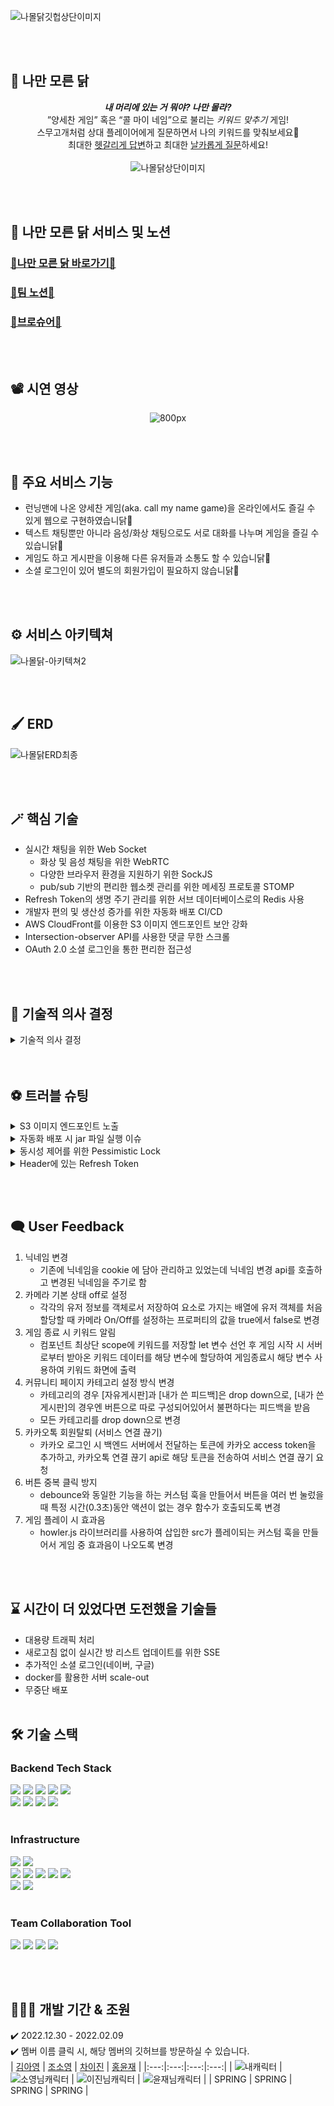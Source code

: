 ![나몰닭깃헙상단이미지](https://user-images.githubusercontent.com/117756400/216939133-6d703bcf-80ce-4939-ada5-a583af07185e.jpg)

<br /> <br />

## 🐔 나만 모른 닭
<div align=center>

***내 머리에 있는 거 뭐야? 나만 몰라?***  
”양세찬 게임” 혹은 “콜 마이 네임”으로 불리는 *키워드 맞추기* 게임!  
스무고개처럼 상대 플레이어에게 질문하면서 나의 키워드를 맞춰보세요🐤  
최대한 <u>헷갈리게 답변</u>하고 최대한 <u>날카롭게 질문</u>하세요!  
<br />
![나몰닭상단이미지](https://user-images.githubusercontent.com/117756400/216971099-fff770a8-8462-4ad0-91f1-64463703bf5f.png)  
</div>

<br /> <br />

## 🔗 나만 모른 닭 서비스 및 노션
### [🐔나만 모른 닭 바로가기🐔](https://namoldak.com)
### [🐔팀 노션🐔](https://www.notion.so/ad96dfad0856455c922e9d0f756a7f60)
### [🐔브로슈어🐔](https://colossal-chokeberry-fec.notion.site/39515b59c604426494e905a62410ce3b)

<br /> <br />

## 📽 시연 영상
<div align=center>

![800px](https://user-images.githubusercontent.com/111271565/217049760-c3694076-b5be-41c5-9951-f148aee3bb92.gif)

</div>

<br /> <br />

## 📢 주요 서비스 기능
<ul>
<li> 런닝맨에 나온 양세찬 게임(aka. call my name game)을 온라인에서도 즐길 수 있게 웹으로 구현하였습니닭🐔 </li>
<li> 텍스트 채팅뿐만 아니라 음성/화상 채팅으로도 서로 대화를 나누며 게임을 즐길 수 있습니닭🐔 </li>
<li> 게임도 하고 게시판을 이용해 다른 유저들과 소통도 할 수 있습니닭🐔 </li>
<li> 소셜 로그인이 있어 별도의 회원가입이 필요하지 않습니닭🐔 </li>
</ul>

<br /> <br />

## ⚙️ 서비스 아키텍쳐
![나몰닭-아키텍쳐2](https://user-images.githubusercontent.com/117756400/216894689-8921deef-c813-42ca-a8f2-6e58f34fd4b8.jpg)

<br /> <br />

## 🖌 ERD
![나몰닭ERD최종](https://user-images.githubusercontent.com/117756400/217140050-a08e38e5-9714-474f-b3ca-c62f65d1fb06.png)

<br /> <br />

## 🪄 핵심 기술
- 실시간 채팅을 위한 Web Socket
  - 화상 및 음성 채팅을 위한 WebRTC
  - 다양한 브라우저 환경을 지원하기 위한 SockJS
  - pub/sub 기반의 편리한 웹소켓 관리를 위한 메세징 프로토콜 STOMP
- Refresh Token의 생명 주기 관리를 위한 서브 데이터베이스로의 Redis 사용
- 개발자 편의 및 생산성 증가를 위한 자동화 배포 CI/CD
- AWS CloudFront를 이용한 S3 이미지 엔드포인트 보안 강화
- Intersection-observer API를 사용한 댓글 무한 스크롤
- OAuth 2.0 소셜 로그인을 통한 편리한 접근성

<br /> <br />

## 📝 기술적 의사 결정
<details>
<summary>기술적 의사 결정</summary>
<div markdown="1">

| 기술 | 도입 이유 | 후보군 | 의견 조율 및 기술 결정 |  
|:---:|---|---|---|
| Web Socket | 실시간 통신을 위해 도입 | Polling / Long Polling / Web Socket | - 실시간성이 중요한 서비스이므로 한쪽에서 송신을 하면 반대쪽에서는 수신만 할 수 있는 Polling 및 Long Polling은 Web Socket에 비해 실시간성이 떨어짐.<br />- Web Socket을 사용하면 서버와 브라우저 사이에 양방향 소통이 가능함(= 전 이중 통신, 양방향 통신 (Full-Duplex)). 즉, 클라이언트가 먼저 요청하지 않아도 서버가 먼저 데이터를 보낼 수 있고 상대방의 송신 상태와 상관없이 메세지를 보낼 수 있음. 때문에 30초의 제한 시간 내에 많은 질문이 오가는 실시간 채팅이 중요한 우리 서비스에 Web Socket이 더 적절하다고 판단 |
| WebRTC (Mesh) | 실시간 화상 및 음성 채팅 | Mesh / SFU / MCU | - 실시간성이 가장 낮고 중앙 서버에서 데이터 혼합 및 가공에 많은 비용이 요구되는 MCU는 제외하고 Mesh와 SFU 방식을 놓고 고민<br />- 서비스 특성 상, 한 게임룸의 최대 인원이 4명인 점을 고려했을 때 peer간의 직접 연결이 클라이언트에 부하를 심하게 주지 않을 것이라고 판단했고, 서버를 거치는 일 없이 바로 peer끼리 정보를 주고 받는 것이 실시간성이 중요한 게임 서비스에 적합하다고 판단 |
| Redis | Refresh Token을 저장하기 위한 DB 선정 | Redis / MySQL | - 일정 시간 이후 만료되어야 하는 Refresh Token이므로 기본적으로 데이터의 유효기간(time to live)을 지정할 수 있는 Redis에 저장하는 게 적합하다고 판단<br />- 토큰 생명 주기 관리에 용이한 Redis를 Refresh Token 전용 서브 DB로 선정 |
| Github Action & AWS CodeDeploy | 지속적 통합과 지속적 배포를 통한 업무 효율 상승을 위해 도입 | Jenkins /<br />Github Action / Travis CI | - 현재 프로젝트 관리를 깃허브를 통하여 진행하고 있고, 소규모 프로젝트이고 추가적인 설치 과정 없이 Github에서 제공하는 환경에서 CI 작업이 가능하기 때문에 Github Action을 사용하는 것이 용이할 거라 생각함<br />- 프로젝트 규모를 생각했을 때 초기 설정이 적고 편의성이 높아 리소스를 줄이는 방향으로 진행. 따라서 Github Action과 AWS에서 제공하는 Code Deploy를 이용하여 자동화 배포를 하기로 결정 |
| Refresh Token | 유저 정보 보안 | 클라이언트에 저장(local storage vs cookie) / 서버에 저장 | - 리프레시 토큰이 클라이언트에 노출된다면 리프레시 토큰의 장점인 보안적인 이점이 없다고 판단하였고, 액세스 토큰 만으로도 서버에 리프레시 발급 요청이 가능한 로직이기 때문에 서버에만 저장하는 방향으로 의견 조율<br />- 리프레시 토큰을 서버(Redis)에 저장하고, 액세스 토큰 만료 10분 전에 재발급 요청을 보내는 api를 액세스 토큰을 담아 요청하는 방식으로 구현 |
| STOMP & SockJS | 텍스트 채팅 및 다양한 브라우저에서의 일관성 | Only WebSocket / SockJS + STOMP | - 여러 브라우저에서 동일한 기능을 안정적으로 제공할 수 있어야 하기에 SockJS를 사용하고, 여러 방을 생성하여 그 방마다의 채팅을 관리해야 하기 때문에 Topic을 구독함으로 별도의 세션 관리가 필요없는 STOMP를 사용해 채팅을 구현하는 것으로 의견 조율<br />- WebSocket Configuration에서 Endpoint에 SockJS를 사용할 수 있게 설정하고, 메시지 브로커를 통해 pub/sub 엔드포인트를 설정하여 url로 간단히 공급과 구독을 적용할 수 있게 구현함. 또한 대상 Topic(게임 방)을 구독한 사람들을 대상으로 게임 진행에 관련한 메세지를 공급하는 방식으로 구현 |
<div>
</details>
<br /> <br />

## ⚽ 트러블 슈팅
<details>
<summary>S3 이미지 엔드포인트 노출</summary>
<div markdown="1">

- **문제 상황**
  - S3에 업로드 된 이미지를 다운로드 했을 때 S3 엔드포인트 주소가 그대로 노출되는 이슈  

- **이유**  
  - AWS S3는 엔드포인트를 가릴 수 있는 기능이 없고 SSL 인증을 받을 수 없기 때문에 보안에 취약하여 공격의 대상이 될 수 있어 이를 인지하여 보완할 필요가 있었음  

- **해결 방법**  
  1. CloudFront를 이용하여 S3 엔드포인트를 배포 도메인으로 대체  
  2. 배포된 클라이언트 환경이 https 통신을 하고 있기 때문에 CloudFront에서 SSL 인증서 등록  
  3. Route53을 이용하여 CloudFront 주소를 실제 서비스 주소와 연관성이 있게 라우팅  
  <br />
</div>
</details>
<details>
<summary>자동화 배포 시 jar 파일 실행 이슈</summary>
<div markdown="1">

- **문제 상황**  
  - EC2 인스턴스에 배포 파일이 들어가나 실행되지 않음, 우분투 서버에 들어간 배포 파일을 수동 실행시켜도 실행되지 않음

- **이유**  
  - EC2 로그와 Github Actions, Code Deploy내역, S3에 정상적인 저장을 모두 정상 작동 확인했으나 쉘 스크립트 로그에서 실행된 프로세스 ID가 안 찍히는 것을 확인하여 실행에 문제가 있는 것을 인식.  확인을 위해 자동 배포된 파일을 수동으로 실행해보니 실행되지 않았음. local에서 build한 파일을 서버에 올려 돌렸을 땐 정상 작동 하는 것으로 보아 배포 과정에서 파일 처리에서 문제가 생겼을 거라 추측
  - 배포 로직을 하나하나 확인해 보니 Github secret에 들어간 properties 파일이 빌드 전 들어갔어야 하는데 순서가 빌드 후 적용으로 밀려 있어서 배포할 파일에 properties가 적용되지 않았다. 당연히 properties에 들어가 있는 키들이 적용이 안 되어 우분투에 있는 배포 파일을 수동 실행시켜도 오류가 떴음

- **해결 방법**  
  - steps 순서를 빌드 전 github secret에 있는 properties가 먼저 적용되게 변경  
  <br />
</div>
</details>
<details>
<summary>동시성 제어를 위한 Pessimistic Lock</summary>
<div markdown="1">

- **문제 상황**  
  - 최대 인원이 4명인 게임 방에서 한 자리가 남았을 때 동시적으로 입장하기를 하면 최대 인원을 넘어서 입장하는 이슈 발생

- **이유**  
  - 여러 개의 트랜잭션이 동시적으로 DB에 접근 후, 업데이트 되기 전 데이터를 불러와서 실행됐기 때문

- **해결 방법**  
  - 해당 이슈를 위해서 select for update 구문을 이용하여 특정 데이터 ROW에 대해 Pessimistic Lock을 걸어 해결
  - Optimistic Lock도 고려했지만 Optimistic Lock은 충돌이 발생할 때마다 오버헤드가 발생하기 때문에 충돌이 많을 것으로 예상되는 이번 이슈에는 적합하지 않다고 판단  
  <br />
</div>
</details>
<details>
<summary>Header에 있는 Refresh Token</summary>
<div markdown="1">

- **문제 상황**  
  - 리프레시 토큰과 액세스 토큰 모두 클라이언트 쿠키에 노출됨

- **이유**  
  - 헤더에 리프레시 토큰이 담겨 있었음

- **해결 방법**  
  - 액세스 토큰만 클라이언트 쿠키에 저장 및 노출하는 방식으로 변경. 액세스 토큰은 클라이언트 쿠키에 저장하고 유효시간을 30분으로 설정
  - 리프레시 토큰은 Redis 서버에 저장하고 유효시간을 1주일로 설정하여 보안을 강화  
  <br />
</div>
</details>

<br /> <br />

## 🗨️ User Feedback
1. 닉네임 변경
    - 기존에 닉네임을 cookie 에 담아 관리하고 있었는데 닉네임 변경 api를 호출하고 변경된 닉네임을 주기로 함  
2. 카메라 기본 상태 off로 설정
    - 각각의 유저 정보를 객체로서 저장하여 요소로 가지는 배열에 유저 객체를 처음 할당할 때 카메라 On/Off를 설정하는 프로퍼티의 값을 true에서 false로 변경 
3. 게임 종료 시 키워드 알림
    - 컴포넌트 최상단 scope에 키워드를 저장할 let 변수 선언 후 게임 시작 시 서버로부터 받아온 키워드 데이터를 해당 변수에 할당하여 게임종료시 해당 변수 사용하여 키워드 화면에 출력  
4. 커뮤니티 페이지 카테고리 설정 방식 변경
    - 카테고리의 경우 [자유게시판]과 [내가 쓴 피드백]은 drop down으로, [내가 쓴 게시판]의 경우엔 버튼으로 따로 구성되어있어서 불편하다는 피드백을 받음  
    - 모든 카테고리를 drop down으로 변경  
5. 카카오톡 회원탈퇴 (서비스 연결 끊기)
    - 카카오 로그인 시 백엔드 서버에서 전달하는 토큰에 카카오 access token을 추가하고, 카카오톡 연결 끊기 api로 해당 토큰을 전송하여 서비스 연결 끊기 요청  
6. 버튼 중복 클릭 방지
    - debounce와 동일한 기능을 하는 커스텀 훅을 만들어서 버튼을 여러 번 눌렀을 때 특정 시간(0.3초)동안 액션이 없는 경우 함수가 호출되도록 변경  
7. 게임 플레이 시 효과음
    - howler.js 라이브러리를 사용하여 삽입한 src가 플레이되는 커스텀 훅을 만들어서 게임 중 효과음이 나오도록 변경  

<br /> <br />

## ⌛ 시간이 더 있었다면 도전했을 기술들
- 대용량 트래픽 처리
- 새로고침 없이 실시간 방 리스트 업데이트를 위한 SSE
- 추가적인 소셜 로그인(네이버, 구글)
- docker를 활용한 서버 scale-out
- 무중단 배포
<br /> <br />
  
## 🛠 기술 스택

### Backend Tech Stack  
<img src="https://img.shields.io/badge/java-007396?style=for-the-badge&logo=java&logoColor=white">  <img src="https://img.shields.io/badge/spring-6DB33F?style=for-the-badge&logo=spring&logoColor=white">  <img src="https://img.shields.io/badge/springboot-6DB33F?style=for-the-badge&logo=springboot&logoColor=white">  <img src="https://img.shields.io/badge/JWT-black?style=for-the-badge&logo=JSON%20web%20tokens&logoColor=white">  <img src="https://img.shields.io/badge/spring security-6DB33F?style=for-the-badge&logo=springsecurity&logoColor=white"> <br /> <img src="https://img.shields.io/badge/websocket-FFCD00?style=for-the-badge&logo=websocket&logoColor=white">  <img src="https://img.shields.io/badge/WebRTC-333333?style=for-the-badge&logo=WebRTC&logoColor=white">  <img src="https://img.shields.io/badge/SockJS-3B5526?style=for-the-badge&logo=sockjs&logoColor=white">  <img src="https://img.shields.io/badge/stomp-41454A?style=for-the-badge&logo=stomp&logoColor=white">
<br /> <br />

### Infrastructure  
<img src="https://img.shields.io/badge/mysql-4479A1?style=for-the-badge&logo=mysql&logoColor=white">  <img src="https://img.shields.io/badge/redis-DC382D?style=for-the-badge&logo=redis&logoColor=white"> <br /> <img src="https://img.shields.io/badge/amazon ec2-FF9900?style=for-the-badge&logo=amazonec2&logoColor=white">  <img src="https://img.shields.io/badge/amazon s3-569A31?style=for-the-badge&logo=amazons3&logoColor=white">  <img src="https://img.shields.io/badge/amazon rds-527FFF?style=for-the-badge&logo=amazonrds&logoColor=white">  <img src="https://img.shields.io/badge/amazon cloudfront-FF4F8B?style=for-the-badge&logo=amazonaws&logoColor=white">  <img src="https://img.shields.io/badge/amazon route53-7D929E?style=for-the-badge&logo=amazonaws&logoColor=white"> <br /> <img src="https://img.shields.io/badge/aws codedeploy-FF9E9F?style=for-the-badge&logo=amazonaws&logoColor=white">  <img src="https://img.shields.io/badge/github actions-2088FF?style=for-the-badge&logo=githubactions&logoColor=white">
<br /> <br />
  
### Team Collaboration Tool  
<img src="https://img.shields.io/badge/git-F05032?style=for-the-badge&logo=git&logoColor=white">  <img src="https://img.shields.io/badge/github-181717?style=for-the-badge&logo=github&logoColor=white">  <img src="https://img.shields.io/badge/figma-F24E1E?style=for-the-badge&logo=figma&logoColor=white">  <img src="https://img.shields.io/badge/notion-000000?style=for-the-badge&logo=notion&logoColor=white">
<br />

<br /><br />

## 🧑🏻‍💻 개발 기간 & 조원
✔️ 2022.12.30 - 2022.02.09
<br />
✔️ 멤버 이름 클릭 시, 해당 멤버의 깃허브를 방문하실 수 있습니다.
<br />
| [김아영](https://github.com/isladaisy) | [조소영](https://github.com/littlezero48) | [차이진](https://github.com/leejincha) | [홍윤재](https://github.com/PigletHong) |
|:---:|:---:|:---:|:---:|
| ![내캐릭터](https://user-images.githubusercontent.com/117756400/216781592-6934710c-1e4a-43dd-aeb9-2117b5fed5f4.png) | ![소영님캐릭터](https://user-images.githubusercontent.com/117756400/216781599-b9559a95-20d8-4b76-90a4-12151263a203.png) | ![이진님캐릭터](https://user-images.githubusercontent.com/117756400/216889730-6221074f-7875-46c4-96c0-a516a7262ff9.png) | ![윤재님캐릭터](https://user-images.githubusercontent.com/117756400/216895789-d84c1ac7-16ec-42e8-ac42-d0b5a50ae9d0.png) |
| SPRING | SPRING | SPRING | SPRING |

<br /> <br /> <br />

